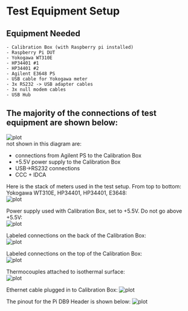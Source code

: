 

# Test Equipment Setup


## Equipment Needed
    - Calibration Box (with Raspberry pi installed)
    - Raspberry Pi DUT
    - Yokogawa WT310E
    - HP34401 #1
    - HP34401 #2
    - Agilent E3648 PS
    - USB cable for Yokogawa meter
    - 3x RS232 -> USB adapter cables
    - 3x null modem cables
    - USB Hub


## The majority of the connections of test equipment are shown below:   

![plot](./equipment/pi_box.png)    
not shown in this diagram are:    
  - connections from Agilent PS to the Calibration Box   
  - +5.5V power supply to the Calibration Box    
  - USB->RS232 connections   
  - CCC + IDCA   

Here is the stack of meters used in the test setup. From top to bottom: Yokogawa WT310E, HP34401, HP34401, E3648:    
![plot](./equipment/meters.JPG)    

Power supply used with Calibration Box, set to +5.5V. Do not go above +5.5V:    
![plot](./equipment/cal_PS.JPG)    

Labeled connections on the back of the Calibration Box:    
![plot](./equipment/back_cal_box_labeled.JPG)    

Labeled connections on the top of the Calibration Box:    
![plot](./equipment/relay_box_top.JPG)    

Thermocouples attached to isothermal surface:    
![plot](./equipment/isothermal.JPG)    

Ethernet cable plugged in to Calibration Box:
![plot](./equipment/cal_eth.JPG)  

The pinout for the Pi DB9 Header is shown below:
![plot](./equipment/pinout.png)    
